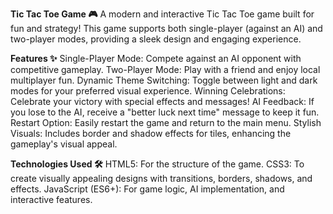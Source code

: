 **Tic Tac Toe Game 🎮**
A modern and interactive Tic Tac Toe game built for fun and strategy! This game supports both single-player (against an AI) and two-player modes, providing a sleek design and engaging experience.

**Features ✨**
Single-Player Mode: Compete against an AI opponent with competitive gameplay.
Two-Player Mode: Play with a friend and enjoy local multiplayer fun.
Dynamic Theme Switching: Toggle between light and dark modes for your preferred visual experience.
Winning Celebrations: Celebrate your victory with special effects and messages!
AI Feedback: If you lose to the AI, receive a "better luck next time" message to keep it fun.
Restart Option: Easily restart the game and return to the main menu.
Stylish Visuals: Includes border and shadow effects for tiles, enhancing the gameplay's visual appeal.

**Technologies Used 🛠️**
HTML5: For the structure of the game.
CSS3: To create visually appealing designs with transitions, borders, shadows, and effects.
JavaScript (ES6+): For game logic, AI implementation, and interactive features.
